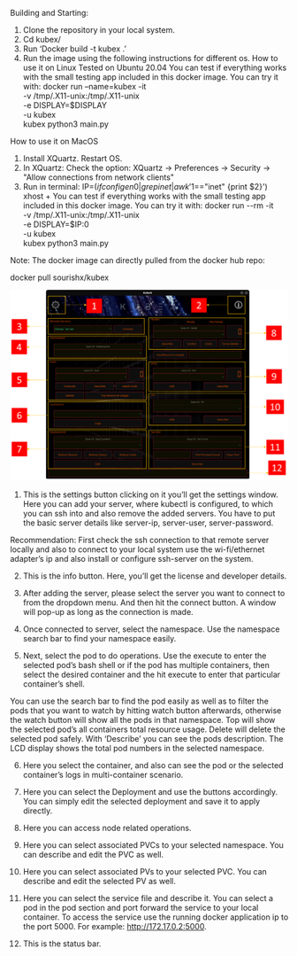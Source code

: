 Building and Starting:
1.	Clone the repository in your local system.
2.	Cd kubex/
3.	Run ‘Docker build -t kubex .’
4.	Run the image using the following instructions for different os.
How to use it on Linux
Tested on Ubuntu 20.04
You can test if everything works with the small testing app included in this docker image. You can try it with:
docker run –name=kubex -it \
    -v /tmp/.X11-unix:/tmp/.X11-unix \
    -e DISPLAY=$DISPLAY \
    -u kubex \
    kubex python3 main.py
 
How to use it on MacOS
1.	Install XQuartz. Restart OS.
2.	In XQuartz: Check the option: XQuartz -> Preferences -> Security -> "Allow connections from network clients"
3.	Run in terminal:
IP=$(ifconfig en0 | grep inet | awk '$1=="inet" {print $2}')
xhost +
You can test if everything works with the small testing app included in this docker image. You can try it with:
docker run --rm -it \
    -v /tmp/.X11-unix:/tmp/.X11-unix \
    -e DISPLAY=$IP:0 \
    -u kubex \
    kubex python3 main.py

Note: The docker image can directly pulled from the docker hub repo:

docker pull sourishx/kubex



![plot](./plot.png)



1.	 This is the settings button clicking on it you’ll get the settings window. Here you can add your server, where kubectl is configured, to which you can ssh into and also remove the added servers. You have to put the basic server details like server-ip, server-user, server-password.

Recommendation: First check the ssh connection to that remote server locally and also to connect to your local system use the wi-fi/ethernet adapter’s ip and also install or configure ssh-server on the system.

2.	This is the info button. Here, you’ll get the license and developer details.

3.	After adding the server, please select the server you want to connect to from the dropdown menu. And then hit the connect button.  A window will pop-up as long as the connection is made.

4.	Once connected to server, select the namespace. Use the namespace search bar to find your namespace easily.

5.	Next, select the pod to do operations. Use the execute to enter the selected pod’s bash shell or if the pod has multiple containers, then select the desired container and the hit execute to enter that particular container’s shell. 

You can use the search bar to find the pod easily as well as to filter the pods that you want to watch by hitting watch button afterwards, otherwise the watch button will show all the pods in that namespace. Top will show the selected pod’s all containers total resource usage. Delete will delete the selected pod safely. With ‘Describe’ you can see the pods description. The LCD display shows the total pod numbers in the selected namespace.

6.	Here you select the container, and also can see the pod or the selected container’s logs in multi-container scenario.

7.	Here you can select the Deployment and use the buttons accordingly. You can simply edit the selected deployment and save it to apply directly.

8.	Here you can access node related operations.

9.	Here you can select associated PVCs to your selected namespace. You can describe and edit the PVC as well.

10.	Here you can select associated PVs to your selected PVC. You can describe and edit the selected PV as well.

11.	Here you can select the service file and describe it. You can select a pod in the pod section and port forward the service to your local container. To access the service use the running docker application ip to the port 5000. For example: http://172.17.0.2:5000.

12.	This is the status bar.
